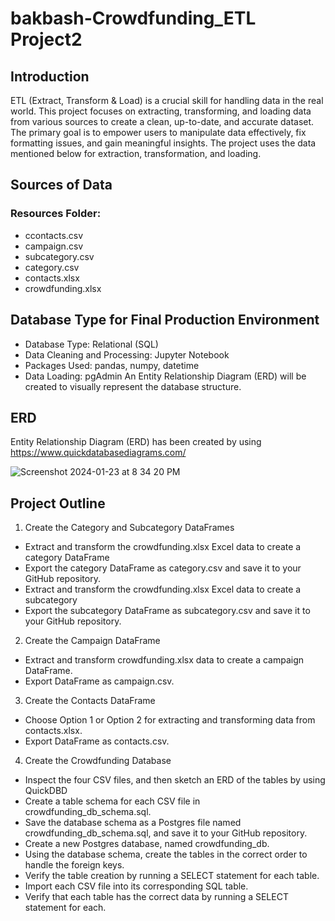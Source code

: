 # bakbash-Crowdfunding_ETL Project2

## Introduction

ETL (Extract, Transform & Load) is a crucial skill for handling data in the real world. This project focuses on extracting, transforming, and loading data from various sources to create a clean, up-to-date, and accurate dataset. The primary goal is to empower users to manipulate data effectively, fix formatting issues, and gain meaningful insights. The project uses the data mentioned below for extraction, transformation, and loading.

## Sources of Data
### Resources Folder:
- ccontacts.csv
- campaign.csv
- subcategory.csv
- category.csv
- contacts.xlsx
- crowdfunding.xlsx

## Database Type for Final Production Environment

- Database Type: Relational (SQL)
- Data Cleaning and Processing: Jupyter Notebook
- Packages Used: pandas, numpy, datetime
- Data Loading: pgAdmin
An Entity Relationship Diagram (ERD) will be created to visually represent the database structure.
## ERD

Entity Relationship Diagram (ERD) has been created by using https://www.quickdatabasediagrams.com/  

![Screenshot 2024-01-23 at 8 34 20 PM](https://github.com/bakbash/Crowdfunding_ETL/assets/148186521/e43f219d-3dad-4c8a-ade7-dfd8c07e6b24)

## Project Outline
1.	Create the Category and Subcategory DataFrames
- Extract and transform the crowdfunding.xlsx Excel data to create a category DataFrame 
- Export the category DataFrame as category.csv and save it to your GitHub repository.
- Extract and transform the crowdfunding.xlsx Excel data to create a subcategory
- Export the subcategory DataFrame as subcategory.csv and save it to your GitHub repository.
2.	Create the Campaign DataFrame
- Extract and transform crowdfunding.xlsx data to create a campaign DataFrame.
- Export DataFrame as campaign.csv.
3.	Create the Contacts DataFrame
- Choose Option 1 or Option 2 for extracting and transforming data from contacts.xlsx.
- Export DataFrame as contacts.csv.
4.	Create the Crowdfunding Database
- Inspect the four CSV files, and then sketch an ERD of the tables by using QuickDBD
- Create a table schema for each CSV file in crowdfunding_db_schema.sql.
- Save the database schema as a Postgres file named crowdfunding_db_schema.sql, and save it to your GitHub repository.
- Create a new Postgres database, named crowdfunding_db.
- Using the database schema, create the tables in the correct order to handle the foreign keys.
- Verify the table creation by running a SELECT statement for each table.
- Import each CSV file into its corresponding SQL table.
- Verify that each table has the correct data by running a SELECT statement for each.
